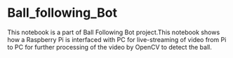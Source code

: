 # Ball_following_Bot
This notebook is a part of Ball Following Bot project.This notebook shows how a Raspberry Pi is interfaced with PC for live-streaming of video from Pi to PC for further processing of the video by OpenCV to detect the ball.
